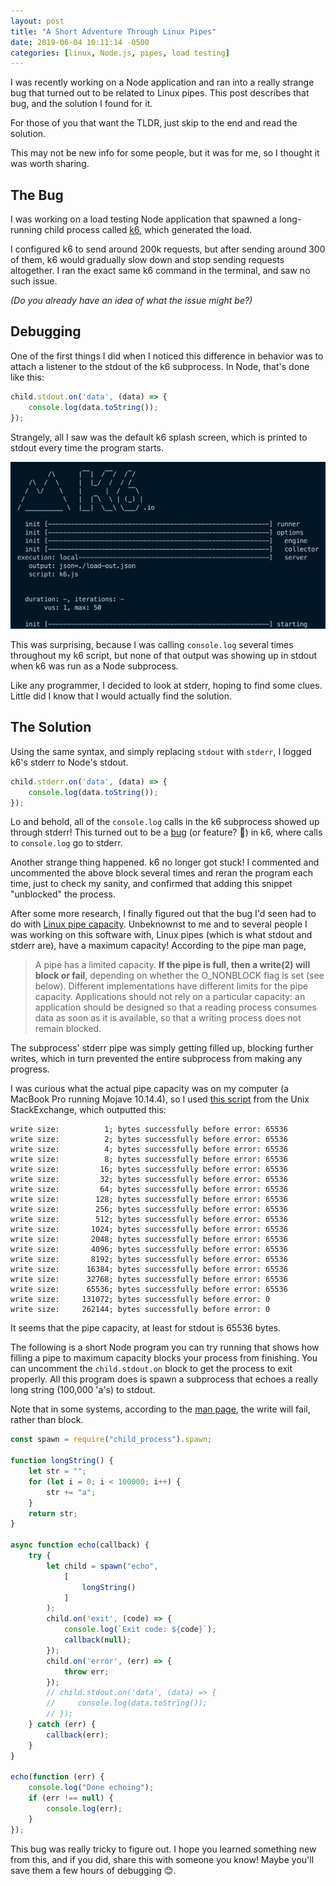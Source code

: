 ```yaml
---
layout: post
title: "A Short Adventure Through Linux Pipes"
date: 2019-06-04 10:11:14 -0500
categories: [linux, Node.js, pipes, load testing]
---
```


I was recently working on a Node application and ran into a really strange bug that turned out to be related to Linux pipes. This post describes that bug, and the solution I found for it.

For those of you that want the TLDR, just skip to the end and read the solution. 

This may not be new info for some people, but it was for me, so I thought it was worth sharing.


## The Bug

I was working on a load testing Node application that spawned a long-running child process called [k6](https://github.com/loadimpact/k6), which generated the load.

I configured k6 to send around 200k requests, but after sending around 300 of them, k6 would gradually slow down and stop sending requests altogether. I ran the exact same k6 command in the terminal, and saw no such issue.

*(Do you already have an idea of what the issue might be?)*

## Debugging

One of the first things I did when I noticed this difference in behavior was to attach a listener to the stdout of the k6 subprocess. In Node, that's done like this:

```js
child.stdout.on('data', (data) => {
    console.log(data.toString());
});
```

Strangely, all I saw was the default k6 splash screen, which is printed to stdout every time the program starts.

<img src="/assets/pipe-capacity/k6-splash.png" width="740">

This was surprising, because I was calling `console.log` several times throughout my k6 script, but none of that output was showing up in stdout when k6 was run as a Node subprocess.

Like any programmer, I decided to look at stderr, hoping to find some clues. Little did I know that I would actually find the solution.

## The Solution

Using the same syntax, and simply replacing `stdout` with `stderr`, I logged k6's stderr to Node's stdout. 

```js
child.stderr.on('data', (data) => {
    console.log(data.toString());
});
```

Lo and behold, all of the `console.log` calls in the k6 subprocess showed up through stderr! This turned out to be a [bug](https://github.com/loadimpact/k6/issues/782) (or feature? 🤔) in k6, where calls to `console.log` go to stderr.

Another strange thing happened. k6 no longer got stuck! I commented and uncommented the above block several times and reran the program each time, just to check my sanity, and confirmed that adding this snippet "unblocked" the process.

After some more research, I finally figured out that the bug I'd seen had to do with [Linux pipe capacity](http://man7.org/linux/man-pages/man7/pipe.7.html). Unbeknownst to me and to several people I was working on this software with, Linux pipes (which is what stdout and stderr are), have a maximum capacity! According to the pipe man page, 

> A pipe has a limited capacity.  <b>If the pipe is full, then a write(2) will block or fail</b>, depending on whether the O_NONBLOCK flag is set (see below).  Different implementations have different limits for the pipe capacity. Applications should not rely on a particular capacity: an application should be designed so that a reading process consumes data as soon as it is available, so that a writing process does not remain blocked.

The subprocess' stderr pipe was simply getting filled up, blocking further writes, which in turn prevented the entire subprocess from making any progress.

I was curious what the actual pipe capacity was on my computer (a MacBook Pro running Mojave 10.14.4), so I used [this script](https://unix.stackexchange.com/a/11954/295710) from the Unix StackExchange, which outputted this:

```
write size:          1; bytes successfully before error: 65536
write size:          2; bytes successfully before error: 65536
write size:          4; bytes successfully before error: 65536
write size:          8; bytes successfully before error: 65536
write size:         16; bytes successfully before error: 65536
write size:         32; bytes successfully before error: 65536
write size:         64; bytes successfully before error: 65536
write size:        128; bytes successfully before error: 65536
write size:        256; bytes successfully before error: 65536
write size:        512; bytes successfully before error: 65536
write size:       1024; bytes successfully before error: 65536
write size:       2048; bytes successfully before error: 65536
write size:       4096; bytes successfully before error: 65536
write size:       8192; bytes successfully before error: 65536
write size:      16384; bytes successfully before error: 65536
write size:      32768; bytes successfully before error: 65536
write size:      65536; bytes successfully before error: 65536
write size:     131072; bytes successfully before error: 0
write size:     262144; bytes successfully before error: 0
```

It seems that the pipe capacity, at least for stdout is 65536 bytes.


The following is a short Node program you can try running that shows how filling a pipe to maximum capacity blocks your process from finishing. You can uncomment the `child.stdout.on` block to get the process to exit properly. All this program does is spawn a subprocess that echoes a really long string (100,000 'a's) to stdout.

Note that in some systems, according to the [man page](http://man7.org/linux/man-pages/man7/pipe.7.html), the write will fail, rather than block.

```js
const spawn = require("child_process").spawn;

function longString() {
    let str = "";
    for (let i = 0; i < 100000; i++) {
        str += "a";
    }
    return str;
}

async function echo(callback) {
    try {
        let child = spawn("echo",
            [
                longString()
            ]
        );
        child.on('exit', (code) => {
            console.log(`Exit code: ${code}`);
            callback(null);
        });
        child.on('error', (err) => {
            throw err;
        });
        // child.stdout.on('data', (data) => {
        //     console.log(data.toString());
        // });
    } catch (err) {
        callback(err);
    }
}

echo(function (err) {
    console.log("Done echoing");
    if (err !== null) {
        console.log(err);
    }
});
```

This bug was really tricky to figure out. I hope you learned something new from this, and if you did, share this with someone you know! Maybe you'll save them a few hours of debugging 😊.














